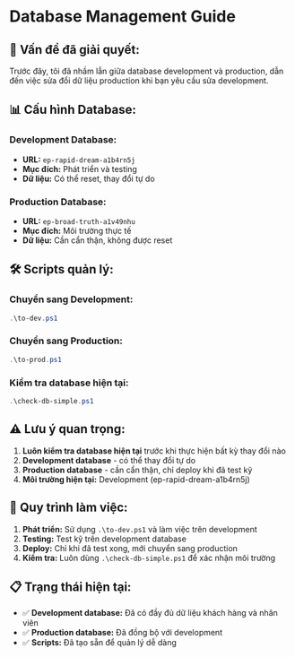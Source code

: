 # Database Management Guide

## 🎯 **Vấn đề đã giải quyết:**
Trước đây, tôi đã nhầm lẫn giữa database development và production, dẫn đến việc sửa đổi dữ liệu production khi bạn yêu cầu sửa development.

## 📊 **Cấu hình Database:**

### **Development Database:**
- **URL:** `ep-rapid-dream-a1b4rn5j`
- **Mục đích:** Phát triển và testing
- **Dữ liệu:** Có thể reset, thay đổi tự do

### **Production Database:**
- **URL:** `ep-broad-truth-a1v49nhu`
- **Mục đích:** Môi trường thực tế
- **Dữ liệu:** Cần cẩn thận, không được reset

## 🛠️ **Scripts quản lý:**

### **Chuyển sang Development:**
```powershell
.\to-dev.ps1
```

### **Chuyển sang Production:**
```powershell
.\to-prod.ps1
```

### **Kiểm tra database hiện tại:**
```powershell
.\check-db-simple.ps1
```

## ⚠️ **Lưu ý quan trọng:**

1. **Luôn kiểm tra database hiện tại** trước khi thực hiện bất kỳ thay đổi nào
2. **Development database** - có thể thay đổi tự do
3. **Production database** - cần cẩn thận, chỉ deploy khi đã test kỹ
4. **Môi trường hiện tại:** Development (ep-rapid-dream-a1b4rn5j)

## 🔄 **Quy trình làm việc:**

1. **Phát triển:** Sử dụng `.\to-dev.ps1` và làm việc trên development
2. **Testing:** Test kỹ trên development database
3. **Deploy:** Chỉ khi đã test xong, mới chuyển sang production
4. **Kiểm tra:** Luôn dùng `.\check-db-simple.ps1` để xác nhận môi trường

## 📋 **Trạng thái hiện tại:**
- ✅ **Development database:** Đã có đầy đủ dữ liệu khách hàng và nhân viên
- ✅ **Production database:** Đã đồng bộ với development
- ✅ **Scripts:** Đã tạo sẵn để quản lý dễ dàng





